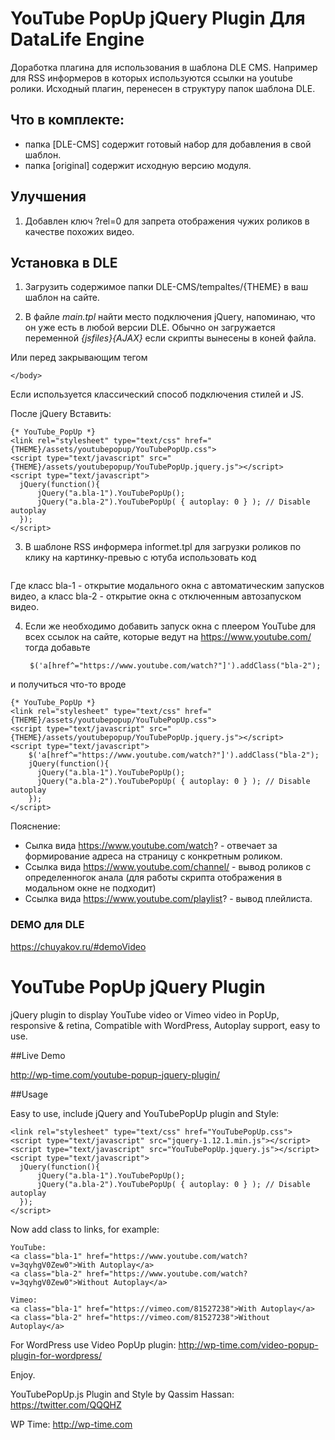 # YouTube PopUp jQuery Plugin Для DataLife Engine
Доработка плагина для использования в шаблона DLE CMS. Например для RSS информеров в которых используются ссылки на youtube ролики.
Исходный плагин, перенесен в структуру папок шаблона DLE.

## Что в комплекте:
- папка [DLE-CMS] содержит готовый набор для добавления в свой шаблон.
- папка [original] содержит исходную версию модуля.


## Улучшения 
1. Добавлен ключ ?rel=0 
для запрета отображения чужих роликов в качестве похожих видео.


## Установка в DLE 

1. Загрузить содержимое папки DLE-CMS/tempaltes/{THEME} в ваш шаблон на сайте.

2. В файле *main.tpl* найти место подключения jQuery, напоминаю, что он уже есть в любой версии DLE.
Обычно он загружается переменной *{jsfiles}{AJAX}* если скрипты вынесены в коней файла.

Или перед закрывающим тегом 

    </body>
    
Если используется классический способ подключения стилей и JS.     

После jQuery Вставить:

    {* YouTube_PopUp *}
    <link rel="stylesheet" type="text/css" href="{THEME}/assets/youtubepopup/YouTubePopUp.css">
    <script type="text/javascript" src="{THEME}/assets/youtubepopup/YouTubePopUp.jquery.js"></script>
    <script type="text/javascript">
      jQuery(function(){
          jQuery("a.bla-1").YouTubePopUp();
          jQuery("a.bla-2").YouTubePopUp( { autoplay: 0 } ); // Disable autoplay
      });
    </script>

3. В шаблоне RSS информера informet.tpl для загрузки роликов по клику на картинку-превью с ютуба
использовать код

    <a class="bla-1" href="{link}">
	    <img class="img-responsive" src="{image-1}" alt="" title="Смотрите видео: {news}">
	</a>

Где класс bla-1 - открытие модального окна с автоматическим запусков видео,
а класс bla-2 - открытие окна с отключенным автозапуском видео.

4. Если же необходимо добавить запуск окна с плеером YouTube для всех ссылок на сайте, которые ведут на https://www.youtube.com/ тогда добавьте


		$('a[href^="https://www.youtube.com/watch?"]').addClass("bla-2");
	
	
и получиться что-то вроде

	{* YouTube_PopUp *}
	<link rel="stylesheet" type="text/css" href="{THEME}/assets/youtubepopup/YouTubePopUp.css">
	<script type="text/javascript" src="{THEME}/assets/youtubepopup/YouTubePopUp.jquery.js"></script>
	<script type="text/javascript">
		$('a[href^="https://www.youtube.com/watch?"]').addClass("bla-2");
		jQuery(function(){
		  jQuery("a.bla-1").YouTubePopUp();
		  jQuery("a.bla-2").YouTubePopUp( { autoplay: 0 } ); // Disable autoplay
		});
	</script>

Пояснение: 
- Сылка вида https://www.youtube.com/watch? - отвечает за формирование адреса на страницу с конкретным роликом.
- Ссылка вида https://www.youtube.com/channel/ - вывод роликов с определенногок анала (для работы скрипта отображения в модальном окне не подходит)
- Ссылка вида https://www.youtube.com/playlist? - вывод плейлиста.



### DEMO  для DLE
https://chuyakov.ru/#demoVideo 




# YouTube PopUp jQuery Plugin
jQuery plugin to display YouTube video or Vimeo video in PopUp, responsive &amp; retina, Compatible with WordPress, Autoplay support, easy to use.

##Live Demo

http://wp-time.com/youtube-popup-jquery-plugin/

##Usage

Easy to use, include jQuery and YouTubePopUp plugin and Style:

    <link rel="stylesheet" type="text/css" href="YouTubePopUp.css">
    <script type="text/javascript" src="jquery-1.12.1.min.js"></script>
    <script type="text/javascript" src="YouTubePopUp.jquery.js"></script>
    <script type="text/javascript">
      jQuery(function(){
          jQuery("a.bla-1").YouTubePopUp();
          jQuery("a.bla-2").YouTubePopUp( { autoplay: 0 } ); // Disable autoplay
      });
    </script>
  
Now add class to links, for example:

    YouTube:
    <a class="bla-1" href="https://www.youtube.com/watch?v=3qyhgV0Zew0">With Autoplay</a>
    <a class="bla-2" href="https://www.youtube.com/watch?v=3qyhgV0Zew0">Without Autoplay</a>
 
    Vimeo:
    <a class="bla-1" href="https://vimeo.com/81527238">With Autoplay</a>
    <a class="bla-2" href="https://vimeo.com/81527238">Without Autoplay</a>

For WordPress use Video PopUp plugin: http://wp-time.com/video-popup-plugin-for-wordpress/

Enjoy.

YouTubePopUp.js Plugin and Style by Qassim Hassan: https://twitter.com/QQQHZ

WP Time: http://wp-time.com
